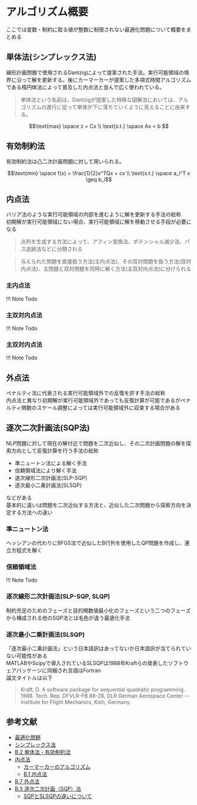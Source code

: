 # アルゴリズム概要

ここでは変数・制約に取る値が整数に制限されない最適化問題について概要をまとめる

## 単体法(シンプレックス法)
線形計画問題で使用されるDantzigによって提案された手法。実行可能領域の境界に沿って解を更新する。後にカーマーカーが提案した多項式時間アルゴリズムである楕円体法によって普及した内点法と並んで広く使われている。

> 単体法という名前は、Dantzigが提案した特殊な図解法においては、アルゴリズムの進行に従って単体が下に落ちていくように見えることに由来する。


```math
\text{max} \space z = Cx \\
\text{s.t.} \space Ax < b

```

## 有効制約法
有効制約法は凸二次計画問題に対して用いられる。

```math
\text{min} \space f(x) = \frac{1}{2}x^TQx + cx \\
\text{s.t.} \space a_i^T x \geq b_i
```

## 内点法
バリア法のような実行可能領域の内部を進むように解を更新する手法の総称  
初期解が実行可能領域にない場合、実行可能領域に解を移動させる手段が必要になる

> 点列を生成する方法によって、アフィン変換法、ポテンシャル減少法、パス追跡法などに分類される

> 与えられた問題を直接扱う方法(主内点法)、その双対問題を扱う方法(双対内点法)、主問題と双対問題を同時に解く方法(主双対内点法)に分けられる

### 主内点法
!!! Note
    Todo
### 主双対内点法
!!! Note
    Todo
### 主双対内点法
!!! Note
    Todo
## 外点法
ペナルティ法に代表される実行可能領域外での反復を許す手法の総称  
内点法と異なり初期解が実行可能領域外であっても反復計算が可能であるがペナルティ関数のスケール調整によっては実行可能領域外に収束する場合がある

## 逐次二次計画法(SQP法)
NLP問題に対して現在の解付近で問題を二次近似し、その二次計画問題の解を探索方向として反復計算を行う手法の総称

- 準ニュートン法による解く手法
- 信頼領域法により解く手法
- 逐次線形二次計画法(SLP-SQP)
- 逐次最小二乗計画法(SLSQP)

などがある  
基本的に違いは問題を二次近似する方法と、近似した二次問題から探索方向を決定する方法への違い

### 準ニュートン法
ヘッシアンの代わりにBFGS法で近似したB行列を使用したQP問題を作成し、連立方程式を解く
### 信頼領域法
!!! Note
    Todo

### 逐次線形二次計画法(SLP-SQP, SLQP)
制約充足のためのフェーズと目的関数値最小化のフェーズという二つのフェーズから構成される他のSQP法とは毛色が違う最適化手法

### 逐次最小二乗計画法(SLSQP)
「逐次最小二乗計画法」という日本語訳はあってないか日本語訳が当てられていない可能性がある  
MATLABやScipyで導入されているSLSQPは1988年Kraftらの発表したソフトウェアパッケージに同梱され言語はFortran  
論文タイトルは以下

> Kraft, D. A software package for sequential quadratic
   programming. 1988. Tech. Rep. DFVLR-FB 88-28, DLR German Aerospace
   Center -- Institute for Flight Mechanics, Koln, Germany.



## 参考文献
- [最適化問題](https://ja.wikipedia.org/wiki/%E6%9C%80%E9%81%A9%E5%8C%96%E5%95%8F%E9%A1%8C)
- [シンプレックス法](https://ja.wikipedia.org/wiki/%E3%82%B7%E3%83%B3%E3%83%97%E3%83%AC%E3%83%83%E3%82%AF%E3%82%B9%E6%B3%95)
- [B.2 単体法・有効制約法](https://www.msi.co.jp/nuopt/docs/v18/manual/html/0B-02-00.html)
- [内点法](https://ja.wikipedia.org/wiki/%E5%86%85%E7%82%B9%E6%B3%95)
    - [カーマーカーのアルゴリズム](https://ja.wikipedia.org/wiki/%E3%82%AB%E3%83%BC%E3%83%9E%E3%83%BC%E3%82%AB%E3%83%BC%E3%81%AE%E3%82%A2%E3%83%AB%E3%82%B4%E3%83%AA%E3%82%BA%E3%83%A0)
    - [B.1 内点法](https://www.msi.co.jp/nuopt/docs/v18/manual/html/0B-01-00.html)
- [B.7 外点法](https://www.msi.co.jp/nuopt/docs/v18/manual/html/0B-07-00.html)
- [B.3 逐次二次計画（SQP）法](https://www.msi.co.jp/nuopt/docs/v18/manual/html/0B-03-00.html)
    - [SQPとSLSQPの違いについて](https://stats.stackexchange.com/questions/268290/in-mathematical-optimization-are-sequential-quadratic-programming-and-sequentia)